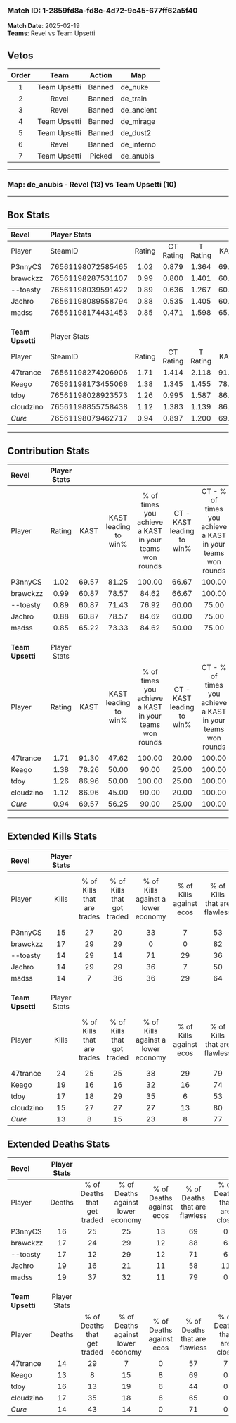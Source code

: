 ### Match ID: 1-2859fd8a-fd8c-4d72-9c45-677ff62a5f40  
**Match Date**: 2025-02-19  
**Teams**: Revel vs Team Upsetti  

## Vetos  

| Order | Team | Action | Map |
| :---: | :--: | :----: | --- |
| 1 | Team Upsetti | Banned | de_nuke |
| 2 | Revel | Banned | de_train |
| 3 | Revel | Banned | de_ancient |
| 4 | Team Upsetti | Banned | de_mirage |
| 5 | Team Upsetti | Banned | de_dust2 |
| 6 | Revel | Banned | de_inferno |
| 7 | Team Upsetti | Picked | de_anubis |

---  

### **Map**: de_anubis - Revel (13) vs Team Upsetti (10)  
---  

## Box Stats  

| **Revel**        | Player Stats      |        |           |          |       |       |       |         |        |      |     |
| :- | :- | :-: | :-: | :-: | :-: | :-: | :-: | :-: | :-: | :-: | :-: |
| Player           | SteamID           | Rating | CT Rating | T Rating | KAST  |  ADR  | Kills | Assists | Deaths | K/D  | HS% |
| P3nnyCS          | 76561198072585465 |  1.02  |   0.879   |  1.364   | 69.57 | 71.7  |  15   |    6    |   16   | 0.94 | 66  |
| brawckzz         | 76561198287531107 |  0.99  |   0.800   |  1.401   | 60.87 | 68.0  |  17   |    6    |   17   | 1.00 | 47  |
| --toasty         | 76561198039591422 |  0.89  |   0.636   |  1.267   | 60.87 | 73.5  |  14   |    4    |   17   | 0.82 | 28  |
| Jachro           | 76561198089558794 |  0.88  |   0.535   |  1.405   | 60.87 | 79.7  |  14   |    8    |   19   | 0.74 | 35  |
| madss            | 76561198174431453 |  0.85  |   0.471   |  1.598   | 65.22 | 60.6  |  14   |    7    |   19   | 0.74 | 50  |
|                  |                   |        |           |          |       |       |       |         |        |      |     |
|                  |                   |        |           |          |       |       |       |         |        |      |     |
|                  |                   |        |           |          |       |       |       |         |        |      |     |
| **Team Upsetti** | Player Stats      |        |           |          |       |       |       |         |        |      |     |
| Player           | SteamID           | Rating | CT Rating | T Rating | KAST  |  ADR  | Kills | Assists | Deaths | K/D  | HS% |
| 47trance         | 76561198274206906 |  1.71  |   1.414   |  2.118   | 91.30 | 113.1 |  24   |   10    |   14   | 1.71 | 54  |
| Keago            | 76561198173455066 |  1.38  |   1.345   |  1.455   | 78.26 | 93.1  |  19   |    8    |   13   | 1.46 | 42  |
| tdoy             | 76561198028923573 |  1.26  |   0.995   |  1.587   | 86.96 | 83.4  |  17   |    6    |   16   | 1.06 | 17  |
| cloudzino        | 76561198855758438 |  1.12  |   1.383   |  1.139   | 86.96 | 70.3  |  15   |    6    |   17   | 0.88 | 40  |
| _Cure_           | 76561198079462717 |  0.94  |   0.897   |  1.200   | 69.57 | 58.2  |  13   |    4    |   14   | 0.93 | 53  |
---  

## Contribution Stats  

| **Revel**        | Player Stats |       |                      |                                                        |                           |                                                             |                          |                                                            |
| :- | :-: | :-: | :-: | :-: | :-: | :-: | :-: | :-: |
| Player           |    Rating    | KAST  | KAST leading to win% | % of times you achieve a KAST in your teams won rounds | CT - KAST leading to win% | CT - % of times you achieve a KAST in your teams won rounds | T - KAST leading to win% | T - % of times you achieve a KAST in your teams won rounds |
| P3nnyCS          |     1.02     | 69.57 |        81.25         |                         100.00                         |           66.67           |                           100.00                            |          90.00           |                           100.00                           |
| brawckzz         |     0.99     | 60.87 |        78.57         |                         84.62                          |           66.67           |                           100.00                            |          87.50           |                           77.78                            |
| --toasty         |     0.89     | 60.87 |        71.43         |                         76.92                          |           60.00           |                            75.00                            |          77.78           |                           77.78                            |
| Jachro           |     0.88     | 60.87 |        78.57         |                         84.62                          |           60.00           |                            75.00                            |          88.89           |                           88.89                            |
| madss            |     0.85     | 65.22 |        73.33         |                         84.62                          |           50.00           |                            75.00                            |          88.89           |                           88.89                            |
|                  |              |       |                      |                                                        |                           |                                                             |                          |                                                            |
|                  |              |       |                      |                                                        |                           |                                                             |                          |                                                            |
|                  |              |       |                      |                                                        |                           |                                                             |                          |                                                            |
| **Team Upsetti** | Player Stats |       |                      |                                                        |                           |                                                             |                          |                                                            |
| Player           |    Rating    | KAST  | KAST leading to win% | % of times you achieve a KAST in your teams won rounds | CT - KAST leading to win% | CT - % of times you achieve a KAST in your teams won rounds | T - KAST leading to win% | T - % of times you achieve a KAST in your teams won rounds |
| 47trance         |     1.71     | 91.30 |        47.62         |                         100.00                         |           20.00           |                           100.00                            |          72.73           |                           100.00                           |
| Keago            |     1.38     | 78.26 |        50.00         |                         90.00                          |           25.00           |                           100.00                            |          70.00           |                           87.50                            |
| tdoy             |     1.26     | 86.96 |        50.00         |                         100.00                         |           25.00           |                           100.00                            |          66.67           |                           100.00                           |
| cloudzino        |     1.12     | 86.96 |        45.00         |                         90.00                          |           20.00           |                           100.00                            |          70.00           |                           87.50                            |
| _Cure_           |     0.94     | 69.57 |        56.25         |                         90.00                          |           25.00           |                           100.00                            |          87.50           |                           87.50                            |
---  

## Extended Kills Stats  

| **Revel**        | Player Stats |                            |                            |                                    |                         |                              |                                 |                                       |                    |           |
| :- | :-: | :-: | :-: | :-: | :-: | :-: | :-: | :-: | :-: | :-: |
| Player           |    Kills     | % of Kills that are trades | % of Kills that got traded | % of Kills against a lower economy | % of Kills against ecos | % of Kills that are flawless | % of Kills that are close duels | % of Kills that are assisted by flash | Pistol Round Kills | AWP Kills |
| P3nnyCS          |      15      |             27             |             20             |                 33                 |            7            |              53              |                0                |                  13                   |         3          |     0     |
| brawckzz         |      17      |             29             |             29             |                 0                  |            0            |              82              |                0                |                   6                   |         4          |    10     |
| --toasty         |      14      |             29             |             14             |                 71                 |           29            |              36              |                7                |                   7                   |         0          |     0     |
| Jachro           |      14      |             29             |             29             |                 36                 |            7            |              50              |                0                |                   0                   |         1          |     0     |
| madss            |      14      |             7              |             36             |                 36                 |           29            |              64              |                0                |                   0                   |         2          |     0     |
|                  |              |                            |                            |                                    |                         |                              |                                 |                                       |                    |           |
|                  |              |                            |                            |                                    |                         |                              |                                 |                                       |                    |           |
|                  |              |                            |                            |                                    |                         |                              |                                 |                                       |                    |           |
| **Team Upsetti** | Player Stats |                            |                            |                                    |                         |                              |                                 |                                       |                    |           |
| Player           |    Kills     | % of Kills that are trades | % of Kills that got traded | % of Kills against a lower economy | % of Kills against ecos | % of Kills that are flawless | % of Kills that are close duels | % of Kills that are assisted by flash | Pistol Round Kills | AWP Kills |
| 47trance         |      24      |             25             |             25             |                 38                 |           29            |              79              |                4                |                   4                   |         4          |     0     |
| Keago            |      19      |             16             |             16             |                 32                 |           16            |              74              |                0                |                   0                   |         0          |     0     |
| tdoy             |      17      |             18             |             29             |                 35                 |            6            |              53              |                0                |                   0                   |         0          |     4     |
| cloudzino        |      15      |             27             |             27             |                 27                 |           13            |              80              |                7                |                   7                   |         0          |     0     |
| _Cure_           |      13      |             8              |             15             |                 23                 |            8            |              77              |               15                |                   0                   |         2          |     0     |
## Extended Deaths Stats  

| **Revel**        | Player Stats |                             |                                   |                          |                               |                            |                           |               |
| :- | :-: | :-: | :-: | :-: | :-: | :-: | :-: | :-: |
| Player           |    Deaths    | % of Deaths that get traded | % of Deaths against lower economy | % of Deaths against ecos | % of Deaths that are flawless | % of Deaths that are close | % of Deaths while blinded | Deaths to AWP |
| P3nnyCS          |      16      |             25              |                25                 |            13            |              69               |             0              |             0             |       0       |
| brawckzz         |      17      |             24              |                29                 |            12            |              88               |             6              |             0             |       1       |
| --toasty         |      17      |             12              |                29                 |            12            |              71               |             6              |             6             |       0       |
| Jachro           |      19      |             16              |                21                 |            11            |              58               |             11             |             0             |       2       |
| madss            |      19      |             37              |                32                 |            11            |              79               |             0              |             5             |       1       |
|                  |              |                             |                                   |                          |                               |                            |                           |               |
|                  |              |                             |                                   |                          |                               |                            |                           |               |
|                  |              |                             |                                   |                          |                               |                            |                           |               |
| **Team Upsetti** | Player Stats |                             |                                   |                          |                               |                            |                           |               |
| Player           |    Deaths    | % of Deaths that get traded | % of Deaths against lower economy | % of Deaths against ecos | % of Deaths that are flawless | % of Deaths that are close | % of Deaths while blinded | Deaths to AWP |
| 47trance         |      14      |             29              |                 7                 |            0             |              57               |             7              |            14             |       1       |
| Keago            |      13      |              8              |                15                 |            8             |              69               |             0              |             0             |       1       |
| tdoy             |      16      |             13              |                19                 |            6             |              44               |             0              |            13             |       3       |
| cloudzino        |      17      |             35              |                18                 |            6             |              65               |             0              |             0             |       4       |
| _Cure_           |      14      |             43              |                14                 |            0             |              71               |             0              |             0             |       1       |
